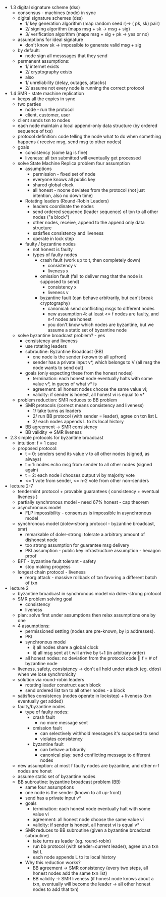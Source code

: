 - 1.3  digital signature scheme (dss)
    - consensus - machines (node) in sync 
    - digital signature schemes  (dss) 
        - 1/ key generation algorithm  (map random seed r)-> ( pk, sk) pair) 
        - 2/ signing algorithm (maps msg + sk -> msg + sig) 
        - 3/ verification algorithm (maps msg + sig + pk -> yes or no)  
    - assumptions for ideal signature 
        - don't know sk -> impossible to generate valid msg + sig 
    - by default: 
        - node sign all messsages that they send 
    - permanent assumptions: 
        - 1/ internet exists 
        - 2/ cryptography exists  
        - also 
        - 1/ unreliability (delay, outages, attacks) 
        - 2/ assume not every node is running the correct protocol     
- 1.4  SMR - state machine replication   
    - keeps all the copies in sync 
    - two parties 
        - node - run the protocol 
        - client, customer, user  
    - client sends txn to nodes 
    - each node maintain a local append-only data structure (by ordered sequence of txs) 
    - protocol definition: code telling the node what to do when something happens ( receive msg, send msg to other nodes)
    - goals   
        - consistency (some lag is fine)
        - liveness: all txn submitted will eventually get processed 
    - solve State Machine Replica problem four assumption  
        - assumptions 
            - permission - fixed set of node 
            - everyone knows all public key 
            - shared global clock 
            - all honest - noone deviates from the protocol  (not just intention, also no down time)
        - Rotating leaders (Round-Robin Leaders)
            - leaders coordinate the nodes 
            - send ordered sequence (leader sequence) of txn to all other nodes ("a block") 
            - other nodes, receive, append to the append only data structure 
            - satisfies consistency and liveness  
            - operate in lock step 
        - faulty / byzantine nodes 
            - not honest is faulty 
            - types of faulty nodes 
                - crash fault (work up to t, then completely down) 
                    - consistency v 
                    - liveness x 
                - omission fault (fail to deliver msg that the node is supposed to send) 
                    - consistency x 
                    - liveness v 
                - byzantine fault (can behave arbitrarily, but can't break cryptography)  
                    - canonical: send conflicting msgs to different nodes 
                    - new assumption 4: at least <= f nodes are faulty, and n-f nodes are honest  
                    - you don't know which nodes are byzantine, but we assume a static set of byzantine node    
    - solve byzantine broadcast problem? - yes  
        - consistency and liveness  
        - use rotating leaders  
        - subroutine: Byzantine Broadcast (BB) 
            - one node is the sender (known to all upfront) 
            - sender has a private input v*, which belongs to V (all msg the node wants to send out) 
        - goals (only expecting these from the honest nodes) 
            - termination: each honest node eventually halts with some value v*, in guess of what v* is 
            - agreement: all honest nodes choose the same value vi;
            - validity: if sender is honest, all honest vi is equal to v* 
    - problem reduction: SMR reduces to BB problem 
        - SMR protocols (correct means consistency and liveness)
            - 1/ take turns as leaders 
            - 2/ run BB protocol (with sender = leader), agree on txn list L  
            - 3/ each nodes appends L to its local history 
        - BB agreement -> SMR consistency  
        - BB validity -> SMR liveness 
- 2.3 simple protocols for byzantine broadcast 
    - intuition: f = 1 case  
    - proposed protocol: 
        - t = 0: senders send its value v to all other nodes (signed, as always) 
        - t = 1: nodes echo msg from sender to all other nodes (signed again)
        - t = 2: each node i chooses output vi by majority vote  
        - <= 1 vote from sender, <= n-2 vote from other non-senders 
- lecture 2-7 
    - tendermint protocol + provable guarantees ( consistency + eventual liveness )   
    - partially synchronous model  - need 67% honest - cap theorem  
    - asynchronous model  
        - FLP impossibility - consensus is impossible in asynchronous model  
    - synchronous model (dolev-strong protocol - byzantine broadcast, smr) 
        - remarkable of doler-strong: tolerate a arbitrary amount of dishonest node 
        - too strong assumption for guarantee msg delivery    
        - PKI assumption - public key infrastructure assumption  - hexagon proof 
    - BFT - byzantine fault tolerant - safety  
        - stop making progress 
    - longest chain protocol  - liveness 
        - reorg attack - massive rollback of txn favoring a different batch of txn  
- lecture 2   
    - byzantine broadcast in synchronous model via dolev-strong protocol 
    - SMR problem solving goal 
        - consistency 
        - liveness 
    - plan: solve first under assumptions then relax assumptions one by one 
    - 4 assumptions: 
        - permissioned setting (nodes are pre-known, by ip addresses).  
        - PKI 
        - synchronous model  
            - i) all nodes share a global clock 
            - ii) all msg sent at t will arrive by t+1 (in arbitrary order) 
        - all honest nodes: no deviation from the protocol code || f = # of byzantine node  
    - liveness, safety, consistency -> don't all hold under attack (eg. ddos) when we lose synchronicity   
    - solution via round-robin leaders 
        - rotating leader construct each block  
        - send ordered list txn to all other nodes - a block  
    -  satisfies consistency (nodes operate in lockstep) + liveness (txn eventually get added) 
    - faulty/byzantine nodes  
        - type of faulty nodes: 
            - crash fault   
                - no more message sent 
            - omission fault  
                - can selectively withhold messages it's supposed to send  
                - violates consistency 
            - byzantine fault  
                - can behave arbitrarily  
                - canonical play: send conflicting message to different nodes 
    - new assumption: at most f faulty nodes are byzantine, and other n-f nodes are honet
    - assume static set of byzantine nodes     
    - BB subroutine: byzantine broadcast problem (BB)  
        - same four assumptions 
        - one node is the sender (known to all up-front)
        - send has a private input v* 
        - goals  
            - termination: each honest node eventually halt with some value vi   
            - agreement: all honest node choose the same value vi   
            - validity: if sender is honest, all honest vi is equal v* 
        - SMR reduces to BB subroutine  (given a byzantine broadcast subroutine)
            - take turns as leader (eg. round-robin)  
            -  run bb protocol (with sender=current leader), agree on a txn list L  
            - each node appends L to its local history  
        - Why this reduction works? 
            -  BB agreement -> SMR consistency (every two steps, all honest nodes add the same txn list)
            - BB validity -> SMR liveness (if honest node knows about a txn, eventually will become the leader -> all other honest nodes to add that txn) 
